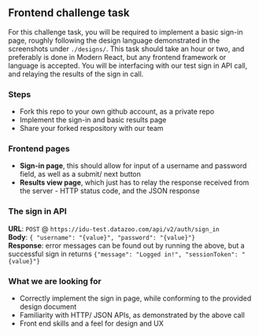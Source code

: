 ## Frontend challenge task

For this challenge task, you will be required to implement a basic sign-in page, roughly following the design language demonstrated in the screenshots under `./designs/`. This task should take an hour or two, and preferably is done in Modern React, but any frontend framework or language is accepted. You will be interfacing with our test sign in API call, and relaying the results of the sign in call. 

### Steps
* Fork this repo to your own github account, as a private repo
* Implement the sign-in and basic results page
* Share your forked respository with our team

### Frontend pages
* **Sign-in page**, this should allow for input of a username and password field, as well as a submit/ next button
* **Results view page**, which just has to relay the response received from the server - HTTP status code, and the JSON response

### The sign in API
**URL**: `POST` @ `https://idu-test.datazoo.com/api/v2/auth/sign_in`  
**Body**: `{ "username": "{value}", "password": "{value}"}`  
**Response**: error messages can be found out by running the above, but a successful sign in returns `{"message": "Logged in!", "sessionToken": "{value}"}`

### What we are looking for
* Correctly implement the sign in page, while conforming to the provided design document
* Familiarity with HTTP/ JSON APIs, as demonstrated by the above call
* Front end skills and a feel for design and UX